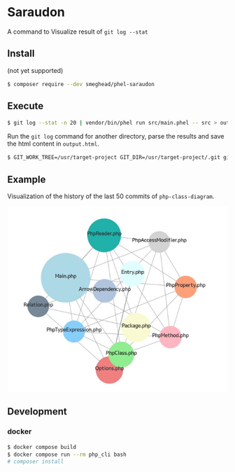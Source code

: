 # Saraudon

A command to Visualize result of `git log --stat`


## Install

(not yet supported)

```bash
$ composer require --dev smeghead/phel-saraudon
```

## Execute

```bash
$ git log --stat -n 20 | vendor/bin/phel run src/main.phel -- src > output.html
```

Run the `git log` command for another directory, parse the results and save the html content in `output.html`.

```bash
$ GIT_WORK_TREE=/usr/target-project GIT_DIR=/usr/target-project/.git git log --stat -n 50 | vendor/bin/phel run src/main.phel -- src > output.html
```

## Example

Visualization of the history of the last 50 commits of `php-class-diagram`.

![php-class-diagram](example/output.jpg)

## Development

### docker

```bash
$ docker compose build 
$ docker compose run --rm php_cli bash
# composer install
```



